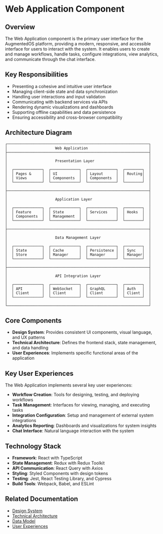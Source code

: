 # Web Application Component

## Overview

The Web Application component is the primary user interface for the AugmentedOS platform, providing a modern, responsive, and accessible interface for users to interact with the system. It enables users to create and manage workflows, handle tasks, configure integrations, view analytics, and communicate through the chat interface.

## Key Responsibilities

* Presenting a cohesive and intuitive user interface
* Managing client-side state and data synchronization
* Handling user interactions and input validation
* Communicating with backend services via APIs
* Rendering dynamic visualizations and dashboards
* Supporting offline capabilities and data persistence
* Ensuring accessibility and cross-browser compatibility

## Architecture Diagram

```
┌─────────────────────────────────────────────────────────────────┐
│                      Web Application                            │
├─────────────────────────────────────────────────────────────────┤
│                                                                 │
│                      Presentation Layer                         │
│                                                                 │
│  ┌─────────────┐  ┌─────────────┐  ┌─────────────┐  ┌────────┐  │
│  │ Pages &     │  │ UI          │  │ Layout      │  │ Routing│  │
│  │ Views       │  │ Components  │  │ Components  │  │        │  │
│  └─────────────┘  └─────────────┘  └─────────────┘  └────────┘  │
│                                                                 │
├─────────────────────────────────────────────────────────────────┤
│                                                                 │
│                      Application Layer                          │
│                                                                 │
│  ┌─────────────┐  ┌─────────────┐  ┌─────────────┐  ┌────────┐  │
│  │ Feature     │  │ State       │  │ Services    │  │ Hooks  │  │
│  │ Components  │  │ Management  │  │             │  │        │  │
│  └─────────────┘  └─────────────┘  └─────────────┘  └────────┘  │
│                                                                 │
├─────────────────────────────────────────────────────────────────┤
│                                                                 │
│                      Data Management Layer                      │
│                                                                 │
│  ┌─────────────┐  ┌─────────────┐  ┌─────────────┐  ┌────────┐  │
│  │ State       │  │ Cache       │  │ Persistence │  │ Sync   │  │
│  │ Store       │  │ Manager     │  │ Manager     │  │ Manager│  │
│  └─────────────┘  └─────────────┘  └─────────────┘  └────────┘  │
│                                                                 │
├─────────────────────────────────────────────────────────────────┤
│                                                                 │
│                      API Integration Layer                      │
│                                                                 │
│  ┌─────────────┐  ┌─────────────┐  ┌─────────────┐  ┌────────┐  │
│  │ API         │  │ WebSocket   │  │ GraphQL     │  │ Auth   │  │
│  │ Client      │  │ Client      │  │ Client      │  │ Client │  │
│  └─────────────┘  └─────────────┘  └─────────────┘  └────────┘  │
│                                                                 │
└─────────────────────────────────────────────────────────────────┘
```

## Core Components

* **Design System**: Provides consistent UI components, visual language, and UX patterns
* **Technical Architecture**: Defines the frontend stack, state management, and data handling
* **User Experiences**: Implements specific functional areas of the application

## Key User Experiences

The Web Application implements several key user experiences:

* **Workflow Creation**: Tools for designing, testing, and deploying workflows
* **Task Management**: Interfaces for viewing, managing, and executing tasks
* **Integration Configuration**: Setup and management of external system integrations
* **Analytics Reporting**: Dashboards and visualizations for system insights
* **Chat Interface**: Natural language interaction with the system

## Technology Stack

* **Framework**: React with TypeScript
* **State Management**: Redux with Redux Toolkit
* **API Communication**: React Query with Axios
* **Styling**: Styled Components with design tokens
* **Testing**: Jest, React Testing Library, and Cypress
* **Build Tools**: Webpack, Babel, and ESLint

## Related Documentation

* [Design System](./design_system/overview.md)
* [Technical Architecture](./technical_architecture/overview.md)
* [Data Model](./data_model.md)
* [User Experiences](./user_experiences/)


